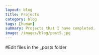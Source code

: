 ```yaml
---
layout: blog
title: Projects
category: blog
tags: [human]  
summary: Projects that I have completed.
image: /images/blog/post5.jpg
---
```



#Edit files in the _posts folder

